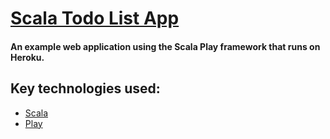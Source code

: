 # [Scala Todo List App](http://dn-scala-todo-list.herokuapp.com/)

#### An example web application using the Scala Play framework that runs on Heroku. 

## Key technologies used:
- [Scala](http://www.scala-lang.org/)
- [Play](http://www.playframework.com/)

